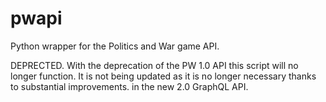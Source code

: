 # pwapi
Python wrapper for the Politics and War game API. 

DEPRECTED. With the deprecation of the PW 1.0 API this script will no longer function. It is not being updated as it is no longer necessary thanks to substantial improvements. in the new 2.0 GraphQL API.
